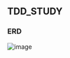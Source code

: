 ## TDD_STUDY

### ERD

![image](https://github.com/waveinyu/TDD_STUDY/assets/99732695/f6b4ab1a-30bb-4998-9411-8bcf766c3470)
